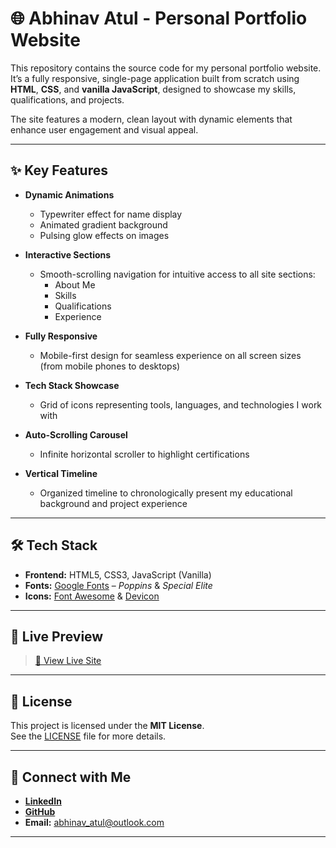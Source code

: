 # 🌐 Abhinav Atul - Personal Portfolio Website

This repository contains the source code for my personal portfolio website. It’s a fully responsive, single-page application built from scratch using **HTML**, **CSS**, and **vanilla JavaScript**, designed to showcase my skills, qualifications, and projects.

The site features a modern, clean layout with dynamic elements that enhance user engagement and visual appeal.

---

## ✨ Key Features

- **Dynamic Animations**
  - Typewriter effect for name display
  - Animated gradient background
  - Pulsing glow effects on images

- **Interactive Sections**
  - Smooth-scrolling navigation for intuitive access to all site sections:
    - About Me
    - Skills
    - Qualifications
    - Experience

- **Fully Responsive**
  - Mobile-first design for seamless experience on all screen sizes (from mobile phones to desktops)

- **Tech Stack Showcase**
  - Grid of icons representing tools, languages, and technologies I work with

- **Auto-Scrolling Carousel**
  - Infinite horizontal scroller to highlight certifications

- **Vertical Timeline**
  - Organized timeline to chronologically present my educational background and project experience

---

## 🛠️ Tech Stack

- **Frontend:** HTML5, CSS3, JavaScript (Vanilla)
- **Fonts:** [Google Fonts](https://fonts.google.com/) – *Poppins* & *Special Elite*
- **Icons:** [Font Awesome](https://fontawesome.com/) & [Devicon](https://devicon.dev/)

---

## 📸 Live Preview

> [🔗 View Live Site](https://abhinav-atul.github.io/Portfolio-Website)  


---

## 📄 License

This project is licensed under the **MIT License**.  
See the [LICENSE](LICENSE) file for more details.

---

## 🤝 Connect with Me

- [**LinkedIn**](https://www.linkedin.com/in/abhinav-atul)
- [**GitHub**](https://github.com/abhinavatul)
- **Email:** abhinav_atul@outlook.com

---
